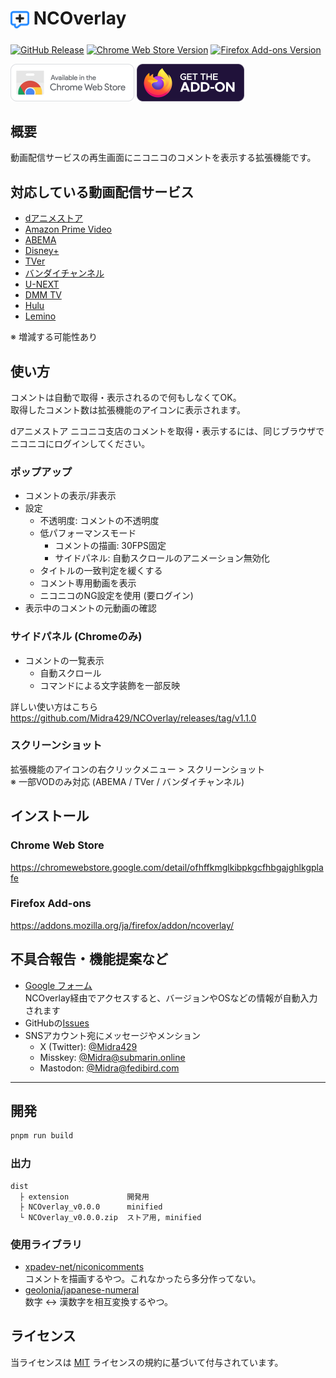 # <sub><img src="assets/icon.png" width="30px" height="30px"></sub> NCOverlay

[![GitHub Release](https://img.shields.io/github/v/release/Midra429/NCOverlay?label=Releases)](https://github.com/Midra429/NCOverlay/releases)
[![Chrome Web Store Version](https://img.shields.io/chrome-web-store/v/ofhffkmglkibpkgcfhbgajghlkgplafe?label=Chrome%20Web%20Store)](https://chromewebstore.google.com/detail/ofhffkmglkibpkgcfhbgajghlkgplafe)
[![Firefox Add-ons Version](https://img.shields.io/amo/v/ncoverlay?label=Firefox%20Add-ons)](https://addons.mozilla.org/ja/firefox/addon/ncoverlay/)

[<img src="assets/badges/chrome.png" height="60px">](https://chromewebstore.google.com/detail/ofhffkmglkibpkgcfhbgajghlkgplafe)
[<img src="assets/badges/firefox.png" height="60px">](https://addons.mozilla.org/ja/firefox/addon/ncoverlay/)

## 概要

動画配信サービスの再生画面にニコニコのコメントを表示する拡張機能です。<br>

## 対応している動画配信サービス

- [dアニメストア](https://animestore.docomo.ne.jp/animestore/)
- [Amazon Prime Video](https://www.amazon.co.jp/gp/video/storefront/)
- [ABEMA](https://abema.tv/)
- [Disney+](https://www.disneyplus.com/ja-jp/home)
- [TVer](https://tver.jp/)
- [バンダイチャンネル](https://www.b-ch.com/)
- [U-NEXT](https://video.unext.jp/)
- [DMM TV](https://tv.dmm.com/vod/)
- [Hulu](https://www.hulu.jp/)
- [Lemino](https://lemino.docomo.ne.jp/)

※ 増減する可能性あり

## 使い方
コメントは自動で取得・表示されるので何もしなくてOK。<br>
取得したコメント数は拡張機能のアイコンに表示されます。<br>

dアニメストア ニコニコ支店のコメントを取得・表示するには、同じブラウザでニコニコにログインしてください。<br>

### ポップアップ
- コメントの表示/非表示
- 設定
  - 不透明度: コメントの不透明度
  - 低パフォーマンスモード
    - コメントの描画: 30FPS固定
    - サイドパネル: 自動スクロールのアニメーション無効化
  - タイトルの一致判定を緩くする
  - コメント専用動画を表示
  - ニコニコのNG設定を使用 (要ログイン)
- 表示中のコメントの元動画の確認

### サイドパネル (Chromeのみ)
- コメントの一覧表示
  - 自動スクロール
  - コマンドによる文字装飾を一部反映

詳しい使い方はこちら<br>
https://github.com/Midra429/NCOverlay/releases/tag/v1.1.0

### スクリーンショット
拡張機能のアイコンの右クリックメニュー > スクリーンショット<br>
※ 一部VODのみ対応 (ABEMA / TVer / バンダイチャンネル)

## インストール

### Chrome Web Store
https://chromewebstore.google.com/detail/ofhffkmglkibpkgcfhbgajghlkgplafe

### Firefox Add-ons
https://addons.mozilla.org/ja/firefox/addon/ncoverlay/

## 不具合報告・機能提案など
- [Google フォーム](https://docs.google.com/forms/d/e/1FAIpQLSerDl7pYEmaXv0_bBMDOT2DfJllzP1kdesDIRaDBM8sOAzHGw/viewform)<br>
NCOverlay経由でアクセスすると、バージョンやOSなどの情報が自動入力されます
- GitHubの[Issues](https://github.com/Midra429/NCOverlay/issues)
- SNSアカウント宛にメッセージやメンション
  - X (Twitter): [@Midra429](https://x.com/Midra429)
  - Misskey: [@Midra@submarin.online](https://submarin.online/@Midra)
  - Mastodon: [@Midra@fedibird.com](https://fedibird.com/@Midra)

---

## 開発
```sh
pnpm run build
```

### 出力
```
dist
  ├ extension             開発用
  ├ NCOverlay_v0.0.0      minified
  └ NCOverlay_v0.0.0.zip  ストア用, minified
```

### 使用ライブラリ
- [xpadev-net/niconicomments](https://github.com/xpadev-net/niconicomments)<br>
  コメントを描画するやつ。これなかったら多分作ってない。
- [geolonia/japanese-numeral](https://github.com/geolonia/japanese-numeral)<br>
  数字 ↔ 漢数字を相互変換するやつ。

## ライセンス
当ライセンスは [MIT](LICENSE.txt) ライセンスの規約に基づいて付与されています。
